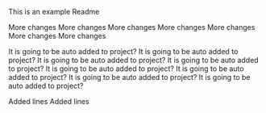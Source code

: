 This is an example Readme

More changes
More changes
More changes
More changes
More changes
More changes
More changes

It is going to be auto added to project?
It is going to be auto added to project?
It is going to be auto added to project?
It is going to be auto added to project?
It is going to be auto added to project?
It is going to be auto added to project?
It is going to be auto added to project?
It is going to be auto added to project?

Added lines
Added lines